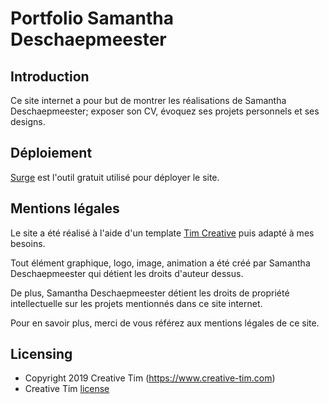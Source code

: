# Portfolio Samantha Deschaepmeester

## Introduction

Ce site internet a pour but de montrer les réalisations de Samantha Deschaepmeester; exposer son CV, évoquez ses projets personnels et ses designs.

## Déploiement

[Surge](https://surge.sh/) est l'outil gratuit utilisé pour déployer le site.

## Mentions légales 

Le site a été réalisé à l'aide d'un template [Tim Creative](https://www.creative-tim.com) puis adapté à mes besoins.

Tout élément graphique, logo, image, animation a été créé par Samantha Deschaepmeester qui détient les droits d'auteur dessus.

De plus, Samantha Deschaepmeester détient les droits de propriété intellectuelle sur les projets mentionnés dans ce site internet. 

Pour en savoir plus, merci de vous référez aux mentions légales de ce site.

## Licensing

- Copyright 2019 Creative Tim (https://www.creative-tim.com)
- Creative Tim [license](https://www.creative-tim.com/license)

